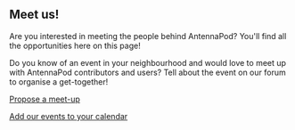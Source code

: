 ## Meet us!

Are you interested in meeting the people behind AntennaPod? You'll find all the opportunities here on this page!

Do you know of an event in your neighbourhood and would love to meet up with AntennaPod contributors and users? Tell about the event on our forum to organise a get-together!

[Propose a meet-up](https://forum.antennapod.org/)

<a href="{{ site.baseurl }}/events.ics" target="_blank" data-toggle="modal" data-target="#icsModal">Add our events to your calendar</a>
